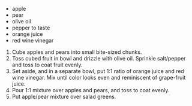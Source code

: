 * apple
* pear
* olive oil
* pepper to taste
* orange juice
* red wine vinegar


1. Cube apples and pears into small bite-sized chunks.
2. Toss cubed fruit in bowl and drizzle with olive oil.  Sprinkle salt/pepper and toss to coat fruit evenly.
3. Set aside, and in a separate bowl, put 1:1 ratio of orange juice and red wine vinegar.  Mix until color looks even and reminiscent of grape-fruit juice.
4. Pour 1:1 mixture over apples and pears, and toss to coat evenly.
5. Put apple/pear mixture over salad greens.
